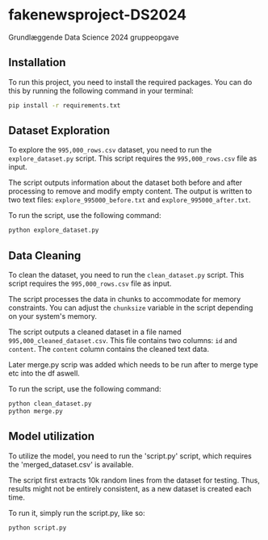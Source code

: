 # fakenewsproject-DS2024
Grundlæggende Data Science 2024 gruppeopgave

## Installation

To run this project, you need to install the required packages. You can do this by running the following command in your terminal:

```bash
pip install -r requirements.txt
```

## Dataset Exploration

To explore the `995,000_rows.csv` dataset, you need to run the `explore_dataset.py` script. This script requires the `995,000_rows.csv` file as input.

The script outputs information about the dataset both before and after processing to remove and modify empty content. The output is written to two text files: `explore_995000_before.txt` and `explore_995000_after.txt`.

To run the script, use the following command:

```bash
python explore_dataset.py
```

## Data Cleaning

To clean the dataset, you need to run the `clean_dataset.py` script. This script requires the `995,000_rows.csv` file as input.

The script processes the data in chunks to accommodate for memory constraints. You can adjust the `chunksize` variable in the script depending on your system's memory.

The script outputs a cleaned dataset in a file named `995,000_cleaned_dataset.csv`. This file contains two columns: `id` and `content`. The `content` column contains the cleaned text data.

Later merge.py scrip was added which needs to be run after to merge type etc into the df aswell.

To run the script, use the following command:

```bash
python clean_dataset.py
python merge.py
```

## Model utilization

To utilize the model, you need to run the 'script.py' script, which requires the 'merged_dataset.csv' is available.

The script first extracts 10k random lines from the dataset for testing. Thus, results might not be entirely consistent, as a new dataset is created each time.

To run it, simply run the script.py, like so:

```bash
python script.py
```
